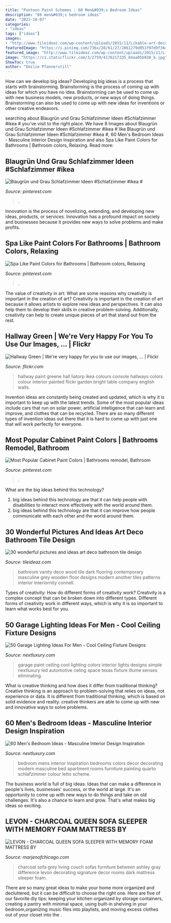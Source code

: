 ```yaml
---
title: "Pontoon Paint Schemes : 60 Men&#039;s Bedroom Ideas"
description: "60 men&#039;s bedroom ideas"
date: "2022-10-07"
categories:
- "ideas"
tags: ["ideas"]
images:
- "http://www.tileideaz.com/wp-content/uploads/2015/11/Likable-art-deco-bathroom-ideas-with-grey-vanity-top-and-dark-colored-wooden-vanity-and-classic-wood-flooring-ideas.jpg"
featuredImage: "https://i.pinimg.com/736x/28/61/27/2861279d051f97d9f36d11d6269cfcb6--cabinet-stain-cabinet-paint-colors.jpg"
featured_image: "http://www.tileideaz.com/wp-content/uploads/2015/11/Likable-art-deco-bathroom-ideas-with-grey-vanity-top-and-dark-colored-wooden-vanity-and-classic-wood-flooring-ideas.jpg"
image: "https://c1.staticflickr.com/3/2759/4176217335_84aa05b930_b.jpg"
ShowToc: true
author: "Emilie Pfannerstill"
---
```



How can we develop big ideas?
Developing big ideas is a process that starts with brainstorming. Brainstorming is the process of coming up with ideas for which you have no idea. Brainstorming can be used to come up with new business models, new products, or new ways of doing things. Brainstorming can also be used to come up with new ideas for inventions or other creative endeavors.

	

		
searching about Blaugrün und Grau Schlafzimmer Ideen #Schlafzimmer #ikea # you've visit to the right place. We have 8 Images about Blaugrün und Grau Schlafzimmer Ideen #Schlafzimmer #ikea # like Blaugrün und Grau Schlafzimmer Ideen #Schlafzimmer #ikea #, 60 Men&#039;s Bedroom Ideas - Masculine Interior Design Inspiration and also Spa Like Paint Colors for Bathrooms | Bathroom colors, Relaxing. Read more:
		
    
## Blaugrün Und Grau Schlafzimmer Ideen #Schlafzimmer #ikea #

<img loading=lazy src="https://i.pinimg.com/736x/12/d1/b5/12d1b502412be05bc14f2496afb29b3e.jpg" onerror="this.onerror=null;this.src='https://tse3.mm.bing.net/th?id=OIP.Y-lfMJkWre5OGW0gAMybPwHaJ3&amp;pid=15.1';" alt="Blaugrün und Grau Schlafzimmer Ideen #Schlafzimmer #ikea #">

_Source: pinterest.com_

>. 

	

Innovation is the process of novelizing, extending, and developing new ideas, products, or services. Innovation has a profound impact on society and businesses because it provides new ways to solve problems and make profits.

    
## Spa Like Paint Colors For Bathrooms | Bathroom Colors, Relaxing

<img loading=lazy src="https://i.pinimg.com/736x/29/3f/20/293f20abacee7184bc7a596022469c80.jpg" onerror="this.onerror=null;this.src='https://tse3.mm.bing.net/th?id=OIP.RDtyYtNQAqOA2tp2OUIRewHaE8&amp;pid=15.1';" alt="Spa Like Paint Colors for Bathrooms | Bathroom colors, Relaxing">

_Source: pinterest.com_

>. 

	

The value of creativity in art: What are some reasons why creativity is important in the creation of art?
Creativity is important in the creation of art because it allows artists to explore new ideas and perspectives. It can also help them to develop their skills in creative problem-solving. Additionally, creativity can help to create unique pieces of art that stand out from the rest.

    
## Hallway Green | We&#039;re Very Happy For You To Use Our Images, … | Flickr

<img loading=lazy src="https://c1.staticflickr.com/3/2759/4176217335_84aa05b930_b.jpg" onerror="this.onerror=null;this.src='https://tse2.mm.bing.net/th?id=OIP.boLh3Lvbb2FEQUbK0LkrRgHaJ4&amp;pid=15.1';" alt="Hallway Green | We&#039;re very happy for you to use our images, … | Flickr">

_Source: flickr.com_

>hallway paint greene hall liatorp ikea colours console hallways colors colour interior painted flickr garden bright table company english walls. 

	

Invention ideas are constantly being created and updated, which is why it is important to keep up with the latest trends. Some of the most popular ideas include cars that run on solar power, artificial intelligence that can learn and improve, and clothes that can be recycled. There are so many different types of invention ideas out there that it is hard to come up with just one that will work perfectly for everyone.

    
## Most Popular Cabinet Paint Colors | Bathrooms Remodel, Bathroom

<img loading=lazy src="https://i.pinimg.com/736x/28/61/27/2861279d051f97d9f36d11d6269cfcb6--cabinet-stain-cabinet-paint-colors.jpg" onerror="this.onerror=null;this.src='https://tse2.mm.bing.net/th?id=OIP.-LPYQRyyTADQM3VWRvqrfwHaLI&amp;pid=15.1';" alt="Most Popular Cabinet Paint Colors | Bathrooms remodel, Bathroom">

_Source: pinterest.com_

>. 

	

What are the big ideas behind this technology?
1. big ideas behind this technology are that it can help people with disabilities to interact more effectively with the world around them.
2. big ideas behind this technology are that it can improve how people communicate with each other and the world around them.

    
## 30 Wonderful Pictures And Ideas Art Deco Bathroom Tile Design

<img loading=lazy src="http://www.tileideaz.com/wp-content/uploads/2015/11/Likable-art-deco-bathroom-ideas-with-grey-vanity-top-and-dark-colored-wooden-vanity-and-classic-wood-flooring-ideas.jpg" onerror="this.onerror=null;this.src='https://tse4.mm.bing.net/th?id=OIP.505fKis6H31Bxq4sdWwrLwHaLH&amp;pid=15.1';" alt="30 wonderful pictures and ideas art deco bathroom tile design">

_Source: tileideaz.com_

>bathroom vanity deco wood tile dark flooring contemporary masculine grey wooden floor designs modern another tiles patterns interior interiornity connell. 

	

Types of creativity: How do different forms of creativity work?
Creativity is a complex concept that can be broken down into different types. Different forms of creativity work in different ways, which is why it is so important to learn what works best for you.

    
## 50 Garage Lighting Ideas For Men - Cool Ceiling Fixture Designs

<img loading=lazy src="http://nextluxury.com/wp-content/uploads/in-celing-garage-lights-led-bulbs.jpg" onerror="this.onerror=null;this.src='https://tse4.mm.bing.net/th?id=OIP.j6jlXjbzIpsdoA2n_BlrrwHaE8&amp;pid=15.1';" alt="50 Garage Lighting Ideas For Men - Cool Ceiling Fixture Designs">

_Source: nextluxury.com_

>garage paint ceiling cool lighting colors interior lights designs simple nextluxury led automotive celing space texas fixture illume senses eliminating. 

	

What is creative thinking and how does it differ from traditional thinking?
Creative thinking is an approach to problem-solving that relies on ideas, not experience or data. It is different from traditional thinking, which is based on solid evidence and reality. creative thinkers are able to come up with new and innovative ways to solve problems.

    
## 60 Men&#039;s Bedroom Ideas - Masculine Interior Design Inspiration

<img loading=lazy src="http://nextluxury.com/wp-content/uploads/mens-bedroom-painting-ideas.jpg" onerror="this.onerror=null;this.src='https://tse3.mm.bing.net/th?id=OIP.XbTt_p87wGlZYx_7eCNI5AHaJ6&amp;pid=15.1';" alt="60 Men&#039;s Bedroom Ideas - Masculine Interior Design Inspiration">

_Source: nextluxury.com_

>bedroom mens interior inspiration bedrooms colors decor decorating modern masculine bed apartment rooms furniture painting quarto schlafzimmer colour letto scheme. 

	

The business world is full of big ideas. Ideas that can make a difference in people's lives, businesses' success, or the world at large. It's an opportunity to come up with new ways to do things and take on old challenges. It's also a chance to learn and grow. That's what makes big ideas so exciting.

    
## LEVON - CHARCOAL QUEEN SOFA SLEEPER WITH MEMORY FOAM MATTRESS BY

<img loading=lazy src="https://marjenofchicago.com/sites/default/files/73403-38-35-t501-sd_2.jpg" onerror="this.onerror=null;this.src='https://tse1.mm.bing.net/th?id=OIP.xrrBQnKYMmXx_ugzkZF9MAHaE8&amp;pid=15.1';" alt="LEVON - CHARCOAL QUEEN SOFA SLEEPER WITH MEMORY FOAM MATTRESS BY">

_Source: marjenofchicago.com_

>charcoal sofa grey living couch sofas furniture between ashley gray difference levon decorating signature decor rooms dark mattress sleeper foam. 

	

There are so many great ideas to make your home more organized and decluttered, but it can be difficult to choose the right one. Here are five of our favorite diy tips: keeping your kitchen organized by storage containers, creating a pantry with minimal space, using built-in shelving in your bedroom,organizing music files into playlists, and moving excess clothes out of your closet into the .

